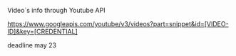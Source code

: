 Video´s info through Youtube API

https://www.googleapis.com/youtube/v3/videos?part=snippet&id=[VIDEO-ID]&key=[CREDENTIAL]

deadline may 23